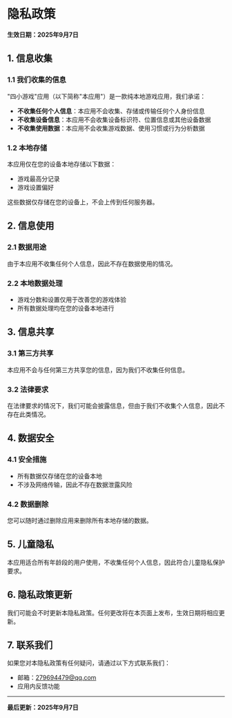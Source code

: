 # 隐私政策

**生效日期：2025年9月7日**

## 1. 信息收集

### 1.1 我们收集的信息
"四小游戏"应用（以下简称"本应用"）是一款纯本地游戏应用，我们承诺：

- **不收集任何个人信息**：本应用不会收集、存储或传输任何个人身份信息
- **不收集设备信息**：本应用不会收集设备标识符、位置信息或其他设备数据
- **不收集使用数据**：本应用不会收集游戏数据、使用习惯或行为分析数据

### 1.2 本地存储
本应用仅在您的设备本地存储以下数据：
- 游戏最高分记录
- 游戏设置偏好

这些数据仅存储在您的设备上，不会上传到任何服务器。

## 2. 信息使用

### 2.1 数据用途
由于本应用不收集任何个人信息，因此不存在数据使用的情况。

### 2.2 本地数据处理
- 游戏分数和设置仅用于改善您的游戏体验
- 所有数据处理均在您的设备本地进行

## 3. 信息共享

### 3.1 第三方共享
本应用不会与任何第三方共享您的信息，因为我们不收集任何信息。

### 3.2 法律要求
在法律要求的情况下，我们可能会披露信息，但由于我们不收集个人信息，因此不存在此类情况。

## 4. 数据安全

### 4.1 安全措施
- 所有数据仅存储在您的设备本地
- 不涉及网络传输，因此不存在数据泄露风险

### 4.2 数据删除
您可以随时通过删除应用来删除所有本地存储的数据。

## 5. 儿童隐私

本应用适合所有年龄段的用户使用，不收集任何个人信息，因此符合儿童隐私保护要求。

## 6. 隐私政策更新

我们可能会不时更新本隐私政策。任何更改将在本页面上发布，生效日期将相应更新。

## 7. 联系我们

如果您对本隐私政策有任何疑问，请通过以下方式联系我们：

- 邮箱：279694479@qq.com
- 应用内反馈功能

---

**最后更新：2025年9月7日**


